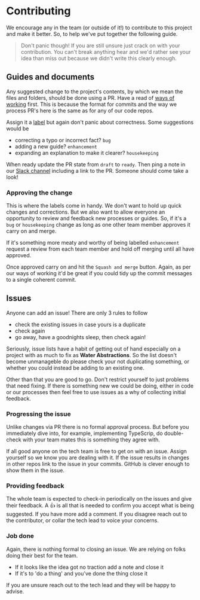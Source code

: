 # Contributing

We encourage any in the team (or outside of it!) to contribute to this project and make it better. So, to help we've put together the following guide.

> Don't panic though! If you are still unsure just crack on with your contribution. You can't break anything hear and we'd rather see your idea than miss out because we didn't write this clearly enough.

## Guides and documents

Any suggested change to the project's contents, by which we mean the files and folders, should be done using a PR. Have a read of [ways of working](/ways_of_working.md) first. This is because the format for commits and the way we process PR's here is the same as for any of our code repos.

Assign it a [label](https://docs.github.com/en/issues/using-labels-and-milestones-to-track-work/managing-labels) but again don't panic about correctness. Some suggestions would be

- correcting a typo or incorrect fact? `bug`
- adding a new guide? `enhancement`
- expanding an explanation to make it clearer? `housekeeping`

When ready update the PR state from `draft` to `ready`. Then ping a note in our [Slack channel](https://defra-digital.slack.com/archives/C03EW35SFEY) including a link to the PR. Someone should come take a look!

### Approving the change

This is where the labels come in handy. We don't want to hold up quick changes and corrections. But we also want to allow everyone an opportunity to review and feedback new processes or guides. So, if it's a `bug` or `housekeeping` change as long as one other team member approves it carry on and merge.

If it's something more meaty and worthy of being labelled `enhancement` request a review from each team member and hold off merging until all have approved.

Once approved carry on and hit the `Squash and merge` button. Again, as per our ways of working it'd be great if you could tidy up the commit messages to a single coherent commit.

## Issues

Anyone can add an issue! There are only 3 rules to follow

- check the existing issues in case yours is a duplicate
- check again
- go away, have a goodnights sleep, then check again!

Seriously, issue lists have a habit of getting out of hand especially on a project with as much to fix as **Water Abstractions**. So the list doesn't become unmanageble do please check your not duplicating something, or whether you could instead be adding to an existing one.

Other than that you are good to go. Don't restrict yourself to just problems that need fixing. If there is something new we could be doing, either in code or our processes then feel free to use issues as a why of collecting initial feedback.

### Progressing the issue

Unlike changes via PR there is no formal approval process. But before you immediately dive into, for example, implementing TypeScrip, do double-check with your team mates this is something they agree with.

If all good anyone on the tech team is free to get on with an issue. Assign yourself so we know you are dealing with it. If the issue results in changes in other repos link to the issue in your commits. GitHub is clever enough to show them in the issue.

### Providing feedback

The whole team is expected to check-in periodically on the issues and give their feedback. A 👍 is all that is needed to confirm you accept what is being suggested. If you have more add a comment. If you disagree reach out to the contributor, or collar the tech lead to voice your concerns.

### Job done

Again, there is nothing formal to closing an issue. We are relying on folks doing their best for the team.

- If it looks like the idea got no traction add a note and close it
- If it's to 'do a thing' and you've done the thing close it

If you are unsure reach out to the tech lead and they will be happy to advise.
